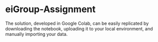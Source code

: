 # eiGroup-Assignment


The solution, developed in Google Colab, can be easily replicated by downloading the notebook, uploading it to your local environment, and manually importing your data.
